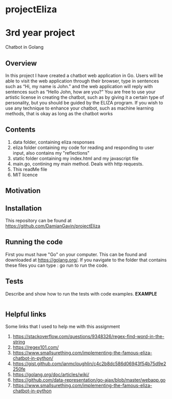 # projectEliza
# 3rd year project
Chatbot in Golang

## Overview

In this project I have created a chatbot web application in Go. Users will be able to visit the web application through their browser, type in sentences such as “Hi, my name is John.” and the web application will reply with sentences such as “Hello John, how are you?” You are free to use your artistic license in creating the chatbot, such as by giving it a certain type of personality, but you should be guided by the ELIZA program. If you wish to use any technique to enhance your chatbot, such as machine learning methods, that is okay as long as the chatbot works

## Contents

1. data folder, containing eliza responses
2. eliza folder containing my code for reading and responding to user input,
also contains my "reflections" 
3. static folder containing my index.html and my javascript file
4. main.go, contining my main method. Deals with http requests.
5. This readMe file
6. MIT licence

## Motivation


## Installation

This repository can be found at https://github.com/DamianGavin/projectEliza

## Running the code

First you must have "Go" on your computer. This can be found and downloaded at https://golang.org/.
If you navigate to the folder that contains these files you can type :
go run <file name> to run the code.

## Tests

Describe and show how to run the tests with code examples.
**EXAMPLE**
``` PS C:\Users\damot\OneDrive - 
```
## Helpful links

Some links that I used to help me with this assignment 

1. https://stackoverflow.com/questions/9348326/regex-find-word-in-the-string
2. https://regex101.com/
3. https://www.smallsurething.com/implementing-the-famous-eliza-chatbot-in-python/
4. https://gist.github.com/ianmcloughlin/c4c2b8dc586d06943f54b75d9e2250fe
5. https://golang.org/doc/articles/wiki/
6. https://github.com/data-representation/go-ajax/blob/master/webapp.go
7. https://www.smallsurething.com/implementing-the-famous-eliza-chatbot-in-python

